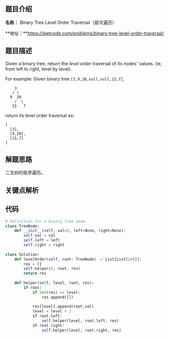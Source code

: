 ## 题目介绍

**名称：** Binary Tree Level Order Traversal（层次遍历）

**地址：**https://leetcode.com/problems/binary-tree-level-order-traversal/



## 题目描述

Given a binary tree, return the *level order* traversal of its nodes' values. (ie, from left to right, level by level).

For example:
Given binary tree `[3,9,20,null,null,15,7]`,

```
    3
   / \
  9  20
    /  \
   15   7
```

return its level order traversal as:

```
[
  [3],
  [9,20],
  [15,7]
]
```



## 解题思路

二叉树的层序遍历。



## 关键点解析



## 代码

```python
# Definition for a binary tree node.
class TreeNode:
    def __init__(self, val=0, left=None, right=None):
        self.val = val
        self.left = left
        self.right = right
        
class Solution:
    def levelOrder(self, root: TreeNode) -> List[List[int]]:
        res = []
        self.helper(0, root, res)        
        return res
    
    def helper(self, level, root, res):        
        if root:
            if len(res) == level:
                res.append([])               
            
            res[level].append(root.val)
            level = level + 1
            if root.left:
                self.helper(level, root.left, res)
            if root.right:
                self.helper(level, root.right, res)
```

